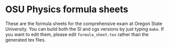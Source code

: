 OSU Physics formula sheets
==========================

These are the formula sheets for the comprehensive exam at Oregon
State University.  You can build both the SI and cgs versions by just
typing `make`.  If you want to edit them, please edit
`formula_sheet.tex` rather than the generated tex files.
